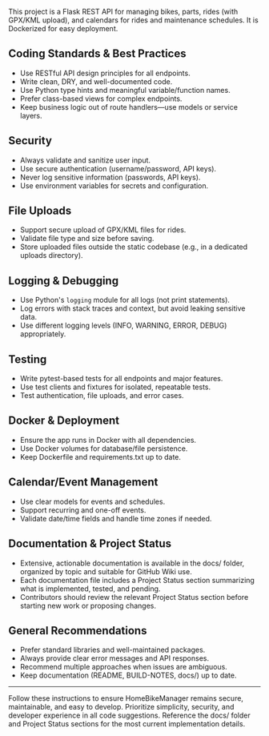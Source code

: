 
<!-- HomeBikeManager: Copilot Custom Instructions -->

This project is a Flask REST API for managing bikes, parts, rides (with GPX/KML upload), and calendars for rides and maintenance schedules. It is Dockerized for easy deployment.

## Coding Standards & Best Practices
- Use RESTful API design principles for all endpoints.
- Write clean, DRY, and well-documented code.
- Use Python type hints and meaningful variable/function names.
- Prefer class-based views for complex endpoints.
- Keep business logic out of route handlers—use models or service layers.

## Security
- Always validate and sanitize user input.
- Use secure authentication (username/password, API keys).
- Never log sensitive information (passwords, API keys).
- Use environment variables for secrets and configuration.

## File Uploads
- Support secure upload of GPX/KML files for rides.
- Validate file type and size before saving.
- Store uploaded files outside the static codebase (e.g., in a dedicated uploads directory).

## Logging & Debugging
- Use Python's `logging` module for all logs (not print statements).
- Log errors with stack traces and context, but avoid leaking sensitive data.
- Use different logging levels (INFO, WARNING, ERROR, DEBUG) appropriately.

## Testing
- Write pytest-based tests for all endpoints and major features.
- Use test clients and fixtures for isolated, repeatable tests.
- Test authentication, file uploads, and error cases.

## Docker & Deployment
- Ensure the app runs in Docker with all dependencies.
- Use Docker volumes for database/file persistence.
- Keep Dockerfile and requirements.txt up to date.

## Calendar/Event Management
- Use clear models for events and schedules.
- Support recurring and one-off events.
- Validate date/time fields and handle time zones if needed.


## Documentation & Project Status
- Extensive, actionable documentation is available in the docs/ folder, organized by topic and suitable for GitHub Wiki use.
- Each documentation file includes a Project Status section summarizing what is implemented, tested, and pending.
- Contributors should review the relevant Project Status section before starting new work or proposing changes.

## General Recommendations
- Prefer standard libraries and well-maintained packages.
- Always provide clear error messages and API responses.
- Recommend multiple approaches when issues are ambiguous.
- Keep documentation (README, BUILD-NOTES, docs/) up to date.

---
Follow these instructions to ensure HomeBikeManager remains secure, maintainable, and easy to develop. Prioritize simplicity, security, and developer experience in all code suggestions. Reference the docs/ folder and Project Status sections for the most current implementation details.
